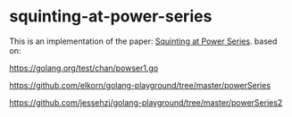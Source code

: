 # squinting-at-power-series
This is an implementation of the paper: [Squinting at Power Series](https://swtch.com/~rsc/thread/squint.pdf).
based on:

https://golang.org/test/chan/powser1.go

https://github.com/elkorn/golang-playground/tree/master/powerSeries

https://github.com/jessehzj/golang-playground/tree/master/powerSeries2


